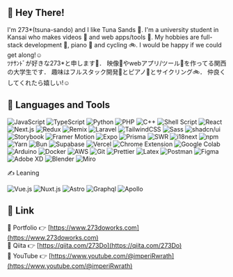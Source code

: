 ## 👋 Hey There!

I'm 273*(tsuna-sando) and I like Tuna Sands 🥪. I'm a university student in Kansai who makes videos 🎥 and web apps/tools 🔮. My hobbies are full-stack development 🚩, piano 🎹 and cycling 🚲. I would be happy if we could get along!☺️  
ﾂﾅｻﾝﾄﾞが好きな273\*と申します🥪．
映像🎥やwebアプリ/ツール🔮を作ってる関西の大学生です．  趣味はフルスタック開発🚩とピアノ🎹とサイクリング🚲． 仲良くしてくれたら嬉しい!☺️

## 🧰 Languages and Tools

<div>
  <img alt="JavaScript" src="https://img.shields.io/badge/-JavaScript-000?style=flat&logo=JavaScript&logoColor=f7df1c" />
  <img alt="TypeScript" src="https://img.shields.io/badge/-TypeScript-000?style=flat&logo=TypeScript&logoColor=007ACC" />
  <img alt="Python" src="https://img.shields.io/badge/-Python-000?style=flat&logo=Python&logoColor=3776AB" />
  <img alt="PHP" src="https://img.shields.io/badge/-PHP-000?style=flat&logo=PHP&logoColor=777BB4" />
  <img alt="C++" src="https://img.shields.io/badge/-C++-000?style=flat&logo=cplusplus&logoColor=00599C" />
  <img alt="Shell Script" src="https://img.shields.io/badge/-Shell%20Script-000?style=flat&logo=gnubash&logoColor=4EAA25" />

  <img alt="React" src="https://img.shields.io/badge/-React-000?style=flat&logo=React&logoColor=45b8d8" />
  <img alt="Next.js" src="https://img.shields.io/badge/-Next.js-000?style=flat&logo=next.js&logoColor=ffffff" />
  <img alt="Redux" src="https://img.shields.io/badge/-Redux-000?style=flat&logo=Redux&logoColor=764ABC" />
  <img alt="Remix" src="https://img.shields.io/badge/-Remix-000?style=flat&logo=remix&logoColor=ffffff" />
  <img alt="Laravel" src="https://img.shields.io/badge/-Laravel-000?style=flat&logo=Laravel&logoColor=FF2D20" />
  <img alt="TailwindCSS" src="https://img.shields.io/badge/-Tailwind%20CSS-000?style=flat&logo=tailwindcss&logoColor=06B6D4" />
  <img alt="Sass" src="https://img.shields.io/badge/-Sass-000?style=flat&logo=Sass&logoColor=CC6699" />
  <img alt="shadcn/ui" src="https://img.shields.io/badge/-shadcn%2Fui-000?style=flat&logo=shadcnui&logoColor=ffffff" />
  <img alt="Storybook" src="https://img.shields.io/badge/-Storybook-000?style=flat&logo=storybook&logoColor=FF4785" />
  <img alt="Framer Motion" src="https://img.shields.io/badge/-Framer%20Motion-000?style=flat&logo=framer&logoColor=0055FF" />
  <img alt="Expo" src="https://img.shields.io/badge/-Expo-000?style=flat&logo=Expo&logoColor=ffffff" />
  <img alt="Prisma" src="https://img.shields.io/badge/-Prisma-000?style=flat&logo=Prisma&logoColor=ffffff" />
  <img alt="SWR" src="https://img.shields.io/badge/-SWR-000?style=flat&logo=SWR&logoColor=ffffff" />
  <img alt="i18next" src="https://img.shields.io/badge/-i18next-000?style=flat&logo=i18next&logoColor=26A69A" />

  <img alt="npm" src="https://img.shields.io/badge/-npm-000?style=flat&logo=npm&logoColor=CB3837" />
  <img alt="Yarn" src="https://img.shields.io/badge/-Yarn-000?style=flat&logo=Yarn&logoColor=2C8EBB" />
  <img alt="Bun" src="https://img.shields.io/badge/-Bun-000?style=flat&logo=Bun&logoColor=fcf2e3" />
  <img alt="Supabase" src="https://img.shields.io/badge/-Supabase-000?style=flat&logo=Supabase&logoColor=3FCF8E" />
  <img alt="Vercel" src="https://img.shields.io/badge/-Vercel-000?style=flat&logo=Vercel&logoColor=ffffff" />
  <img alt="Chrome Extension" src="https://img.shields.io/badge/-Chrome Extension-000?style=flat&logo=chromewebstore&logoColor=4285F4" />
  <img alt="Google Colab" src="https://img.shields.io/badge/-Google%20Colab-000?style=flat&logo=GoogleColab&logoColor=F9AB00" />
  <img alt="Arduino" src="https://img.shields.io/badge/-Arduino-000?style=flat&logo=Arduino&logoColor=00878F" />
  <img alt="Docker" src="https://img.shields.io/badge/-Docker-000?style=flat&logo=Docker&logoColor=46a2f1" />
  <img alt="AWS" src="https://img.shields.io/badge/-AWS-000?style=flat&logo=AmazonWebServices&logoColor=ffffff" />
  <img alt="Git" src="https://img.shields.io/badge/-Git-000?style=flat&logo=Git&logoColor=F05032" />
  <img alt="Prettier" src="https://img.shields.io/badge/-Prettier-000?style=flat&logo=Prettier&logoColor=F7B93E" />
  <img alt="Latex" src="https://img.shields.io/badge/-Latex-000?style=flat&logo=Latex&logoColor=008080" />
  <img alt="Postman" src="https://img.shields.io/badge/-Postman-000?style=flat&logo=Postman&logoColor=FF6C37" />
  <img alt="Figma" src="https://img.shields.io/badge/-Figma-000?style=flat&logo=Figma&logoColor=F24E1E" />
  <img alt="Adobe XD" src="https://img.shields.io/badge/-Adobe%20XD-000?style=flat&logo=Adobe%20XD&logoColor=FF61F6" />
  <img alt="Blender" src="https://img.shields.io/badge/-Blender-000?style=flat&logo=Blender&logoColor=E87D0D" />
  <img alt="Miro" src="https://img.shields.io/badge/-Miro-000?style=flat&logo=Miro&logoColor=ffdd33" />
</div>

<!--<div>
  <img alt="JavaScript" src="https://img.shields.io/badge/-JavaScript-f7df1c?style=flat-square&logo=javascript&logoColor=black" />
  <img alt="TypeScript" src="https://img.shields.io/badge/-TypeScript-007ACC?style=flat-square&logo=typescript&logoColor=white" />
  <img alt="Python" src="https://img.shields.io/badge/-Python-3776AB.svg?logo=python&logoColor=white&style=popout-square">
  <img alt="PHP" src="https://img.shields.io/badge/-PHP-777BB4.svg?logo=php&logoColor=white&style=popout-square">
  <img alt="C++" src="https://img.shields.io/badge/-C++-00599C.svg?logo=cplusplus&logoColor=white&style=popout-square">
  <img alt="Shell Script" src="https://img.shields.io/badge/-Shell Script-4EAA25.svg?logo=gnubash&logoColor=white&style=popout-square">

  <img alt="React" src="https://img.shields.io/badge/-React-45b8d8?style=flat-square&logo=react&logoColor=white" />
  <img alt="Next.js" src="https://img.shields.io/badge/-Next.js-000000.svg?logo=next.js&style=popout-square">
  <img alt="Redux" src="https://img.shields.io/badge/-Redux-764ABC?style=flat-square&logo=redux&logoColor=white" />
  <img alt="Laravel" src="https://img.shields.io/badge/-Laravel-FF2D20.svg?logo=laravel&logoColor=white&style=popout-square">
  <img alt="TailwindCSS" src="https://img.shields.io/badge/-Tailwind CSS-06B6D4?style=flat-square&logo=tailwindcss&logoColor=white" />
  <img alt="Sass" src="https://img.shields.io/badge/-Sass-CC6699?style=flat-square&logo=sass&logoColor=white" />
  <img alt="shadcn/ui" src="https://img.shields.io/badge/-shadcn/ui-000000.svg?logo=shadcnui&logoColor=white&style=popout-square">
  <img alt="Framer Motion" src="https://img.shields.io/badge/-Framer Motion-0055FF.svg?logo=framer&logoColor=white&style=popout-square">
  <img alt="Expo" src="https://img.shields.io/badge/-Expo-000020.svg?logo=expo&style=popout-square">
  <img alt="Prisma" src="https://img.shields.io/badge/-Prisma-2D3748.svg?logo=prisma&logoColor=white&style=popout-square">
  <img alt="SWR" src="https://img.shields.io/badge/-SWR-000000?style=flat-square&logo=swr&logoColor=white" />
  <img alt="i18next" src="https://img.shields.io/badge/-i18next-26A69A.svg?logo=i18next&logoColor=white&style=popout-square">

  <img alt="npm" src="https://img.shields.io/badge/-npm-CB3837?style=flat-square&logo=npm&logoColor=white" />
  <img alt="Yarn" src="https://img.shields.io/badge/-Yarn-2C8EBB?style=flat-square&logo=yarn&logoColor=white" />
  <img alt="Bun" src="https://img.shields.io/badge/-Bun-000000?style=flat-square&logo=bun&logoColor=white" />
  <img alt="Node.js" src="https://img.shields.io/badge/-Node.js-43853d?style=flat-square&logo=Node.js&logoColor=white" />
  <img alt="Supabase" src="https://img.shields.io/badge/-Supabase-3FCF8E.svg?logo=supabase&logoColor=white&style=popout-square">
  <img alt="Vercel" src="https://img.shields.io/badge/-Vercel-000000.svg?logo=vercel&logoColor=white&style=popout-square">
  <img alt="Google Colab" src="https://img.shields.io/badge/-Google Colab-F9AB00.svg?logo=googlecolab&logoColor=white&style=popout-square">
  <img alt="Arduino" src="https://img.shields.io/badge/-Arduino-00878F.svg?logo=arduino&logoColor=white&style=popout-square">
  <img alt="Docker" src="https://img.shields.io/badge/-Docker-46a2f1?style=flat-square&logo=docker&logoColor=white" />
  <img alt="AWS" src="https://img.shields.io/badge/-AWS-232F3E?style=flat-square&logo=amazonwebservices&logoColor=white" />
  <img alt="Git" src="https://img.shields.io/badge/-Git-F05032?style=flat-square&logo=git&logoColor=white" />
  <img alt="Prettier" src="https://img.shields.io/badge/-Prettier-F7B93E?style=flat-square&logo=prettier&logoColor=black" />
  <img alt="Latex" src="https://img.shields.io/badge/-Latex-008080?style=flat-square&logo=latex&logoColor=white" />
  <img alt="Postman" src="https://img.shields.io/badge/-Postman-FF6C37?style=flat-square&logo=postman&logoColor=white" />
  <img alt="Figma" src="https://img.shields.io/badge/-Figma-F24E1E?style=flat-square&logo=figma&logoColor=white" />
  <img alt="Adobe XD" src="https://img.shields.io/badge/-Adobe%20XD-FF61F6?style=flat-square&logo=Adobe%20XD&logoColor=white" />
  <img alt="Blender" src="https://img.shields.io/badge/-Blender-E87D0D?style=flat-square&logo=blender&logoColor=white" />
  <img alt="Miro" src="https://img.shields.io/badge/-Miro-050038?style=flat-square&logo=miro&logoColor=white" />
  <img
</div>-->
  
✍ Leaning  
<!--<img alt="Vue.js" src="https://img.shields.io/badge/-Vue.js-4FC08D?style=flat-square&logo=vuedotjs&logoColor=white" />
<img alt="Nuxt.js" src="https://img.shields.io/badge/-Nuxt.js-00DC82?style=flat-square&logo=nuxtdotjs&logoColor=white" />-->

<div>
<img alt="Vue.js" src="https://img.shields.io/badge/-Vue.js-000?style=flat&logo=vuedotjs&logoColor=4FC08D" />
<img alt="Nuxt.js" src="https://img.shields.io/badge/-Nuxt.js-000?style=flat&logo=nuxtdotjs&logoColor=00DC82" />
<img alt="Astro" src="https://img.shields.io/badge/-Astro-000?style=flat&logo=astro&logoColor=BC52EE" />
<img alt="Graphql" src="https://img.shields.io/badge/-Graphql-000?style=flat&logo=graphql&logoColor=E10098" />
<img alt="Apollo" src="https://img.shields.io/badge/-Apollo-000?style=flat&logo=apollographql&logoColor=311C87" />
</div>

## 🔗 Link
📇 Portfolio 👉 [https://www.273doworks.com](https://www.273doworks.com)  
📗 Qiita 👉 [https://qiita.com/273Do](https://qiita.com/273Do)  
🎥 YouTube 👉 [https://www.youtube.com/@imperiRwrath](https://www.youtube.com/@imperiRwrath)


<!--[![trophy](https://github-profile-trophy.vercel.app/?username=273Do)](https://github.com/ryo-ma/github-profile-trophy)-->

<!--### ﾂﾅｻﾝﾄﾞが好きなので 273\*です🥪．

> 映像🎥やwebツール🔮を作ってる関西の大学生です．  
> 趣味はフルスタック開発🚩とピアノ🎹とサイクリング🚲．-->


<!-- [![My Skills](https://skillicons.dev/icons?i=ts,bun,tailwind,react,nextjs,redux,supabase,prisma,vercel,php,laravel,py,docker,figma,blender)](https://skillicons.dev)-->

<!-- <img  height="140" src="https://github-profile-summary-cards.vercel.app/api/cards/profile-details?username=273Do&theme=github_dark"> -->

<!-- <img  height="140" src="https://github-readme-stats.vercel.app/api/top-langs/?username=273Do&theme=github_dark&card_width=200&langs_count=10&layout=compact&exclude_repo=OnlineForm,CreditChecker,FormulaGenerator,BracketsJudgementTool"> -->

<!--ロゴをクリックすると移動できます．

<a href="https://route8-c22ee15e5fa9.herokuapp.com"><img height="70" src="https://github.com/273Do/273Do/assets/114457271/5496f255-d38b-4a98-b8db-6d7296081e8e"></a>
<a href="https://273do.github.io/OnlineForm/indexLogin.html"><img height="70" src="https://github.com/273Do/273Do/assets/114457271/d323544f-3147-4655-a058-4abf22182969"></a>
<a href="https://github.com/273Do/Thor"><img height="70" src="https://github.com/273Do/273Do/assets/114457271/a500822b-5616-4b66-b2a8-5eefe9b2362d"></a>
<a href="https://credit-checker.273doworks.com/"><img height="70" src="https://github.com/273Do/273Do/assets/114457271/f04e385b-f7bd-41fa-8a42-f7390e01573e"></a>
<a href="https://formula-generator.273doworks.com/"><img height="70" src="https://github.com/273Do/273Do/assets/114457271/d8f915b9-acec-48c6-8b24-e3b848611ba7"></a>
<a href="https://273doworks.com"><img height="70" src="https://github.com/273Do/273Do/assets/114457271/71d0970b-9a86-4346-8519-4a4d17d45659"></a>
<a href="https://ur-dish.vercel.app/"><img height="70" src="https://github.com/273Do/273Do/assets/114457271/005fc00f-a78c-4778-bfa7-c58e811f670e"></a>
<a href="https://github.com/Hack-U-2024-OSAKA-hogehoge/YUBIPASS"><img height="70" src="https://github.com/273Do/273Do/assets/114457271/68d2b612-556d-4daf-b9a0-86fdd84b0937"></a>
<img height="70" src="https://github.com/273Do/273Do/assets/114457271/89b38dc5-45c4-43cf-be6e-a46bef202471">
